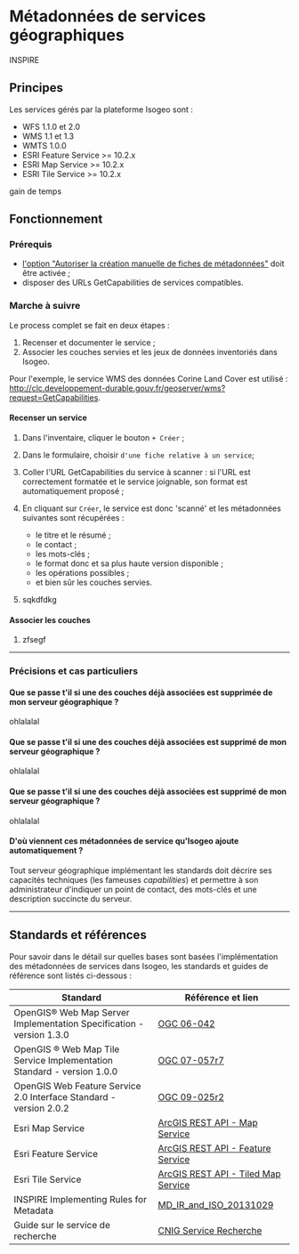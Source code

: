 # Métadonnées de services géographiques

INSPIRE



## Principes

Les services gérés par la plateforme Isogeo sont :
* WFS 1.1.0 et 2.0
* WMS 1.1 et 1.3
* WMTS 1.0.0
* ESRI Feature Service >= 10.2.x
* ESRI Map Service >= 10.2.x
* ESRI Tile Service >= 10.2.x

gain de temps

## Fonctionnement

### Prérequis

* [l'option "Autoriser la création manuelle de fiches de métadonnées"](/fr/features/admin/group.html#autoriser-la-création-de-fiches-manuelles) doit être activée ;
* disposer des URLs GetCapabilities de services compatibles.

### Marche à suivre

Le process complet se fait en deux étapes :
1. Recenser et documenter le service ;
2. Associer les couches servies et les jeux de données inventoriés dans Isogeo.

Pour l'exemple, le service WMS des données Corine Land Cover est utilisé : http://clc.developpement-durable.gouv.fr/geoserver/wms?request=GetCapabilities.

#### Recenser un service

1. Dans l'inventaire, cliquer le bouton `+ Créer` ;
2. Dans le formulaire, choisir `d'une fiche relative à un service`;
3. Coller l'URL GetCapabilities du service à scanner : si l'URL est correctement formatée et le service joignable, son format est automatiquement proposé ;
4. En cliquant sur `Créer`, le service est donc 'scanné' et les métadonnées suivantes sont récupérées :
    * le titre et le résumé ;
    * le contact ;
    * les mots-clés ;
    * le format donc et sa plus haute version disponible ;
    * les opérations possibles ;
    * et bien sûr les couches servies.

5. sqkdfdkg

#### Associer les couches

1. zfsegf

_____

### Précisions et cas particuliers

#### Que se passe t'il si une des couches déjà associées est supprimée de mon serveur géographique ?

ohlalalal

#### Que se passe t'il si une des couches déjà associées est supprimé de mon serveur géographique ?

ohlalalal

#### Que se passe t'il si une des couches déjà associées est supprimé de mon serveur géographique ?

ohlalalal

#### D'où viennent ces métadonnées de service qu'Isogeo ajoute automatiquement ?

Tout serveur géographique implémentant les standards doit décrire ses capacités techniques (les fameuses *capabilities*) et permettre à son administrateur d'indiquer un point de contact, des mots-clés et une description succincte du serveur.

_____

## Standards et références

Pour savoir dans le détail sur quelles bases sont basées l'implémentation des métadonnées de services dans Isogeo, les standards et guides de référence sont listés ci-dessous :

| Standard | Référence et lien |
| -------- | ----------------- |
| OpenGIS® Web Map Server Implementation Specification - version 1.3.0 | [OGC 06-042](http://portal.opengeospatial.org/files/?artifact_id=14416) |
| OpenGIS ® Web Map Tile Service Implementation Standard - version 1.0.0 | [OGC 07-057r7](http://portal.opengeospatial.org/files/?artifact_id=35326) |
| OpenGIS Web Feature Service 2.0 Interface Standard - version 2.0.2 | [OGC 09-025r2](http://docs.opengeospatial.org/is/09-025r2/09-025r2.html) |
| Esri Map Service | [ArcGIS REST API - Map Service](http://resources.arcgis.com/en/help/arcgis-rest-api/#/Map_Service/02r3000000w2000000/) |
| Esri Feature Service | [ArcGIS REST API - Feature Service](http://resources.arcgis.com/en/help/arcgis-rest-api/#/Feature_Service/02r3000000z2000000/) |
| Esri Tile Service | [ArcGIS REST API - Tiled Map Service](http://resources.arcgis.com/en/help/arcgis-rest-api/#/WMTS_Map_Service/02r300000100000000/) |
| INSPIRE Implementing Rules for Metadata | [MD_IR_and_ISO_20131029](http://inspire.jrc.ec.europa.eu/documents/Metadata/MD_IR_and_ISO_20131029.pdf) |
| Guide sur le service de recherche | [CNIG Service Recherche](http://cnig.gouv.fr/wp-content/uploads/2015/Guide-recherche-INSPIRE1.htm) |
